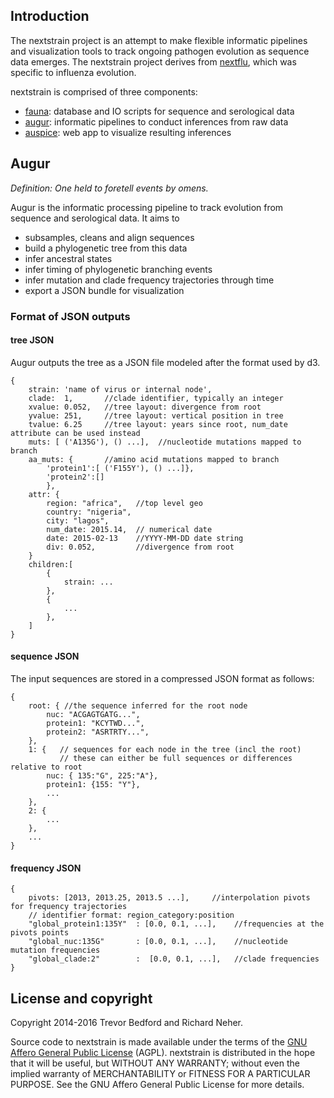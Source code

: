 ## Introduction

The nextstrain project is an attempt to make flexible informatic pipelines and visualization tools to track ongoing pathogen evolution as sequence data emerges. The nextstrain project derives from [nextflu](https://github.com/blab/nextflu), which was specific to influenza evolution.

nextstrain is comprised of three components:

* [fauna](https://github.com/nextstrain/fauna): database and IO scripts for sequence and serological data
* [augur](https://github.com/nextstrain/augur): informatic pipelines to conduct inferences from raw data
* [auspice](https://github.com/nextstrain/auspice): web app to visualize resulting inferences

## Augur

*Definition: One held to foretell events by omens.*

Augur is the informatic processing pipeline to track evolution from sequence and serological data.  It aims to

* subsamples, cleans and align sequences
* build a phylogenetic tree from this data
* infer ancestral states
* infer timing of phylogenetic branching events
* infer mutation and clade frequency trajectories through time
* export a JSON bundle for visualization

### Format of JSON outputs

#### tree JSON
Augur outputs the tree as a JSON file modeled after the format used by d3.
```
{
    strain: 'name of virus or internal node',
    clade:  1,       //clade identifier, typically an integer
    xvalue: 0.052,   //tree layout: divergence from root
    yvalue: 251,     //tree layout: vertical position in tree
    tvalue: 6.25     //tree layout: years since root, num_date attribute can be used instead
    muts: [ ('A135G'), () ...],  //nucleotide mutations mapped to branch
    aa_muts: {       //amino acid mutations mapped to branch
        'protein1':[ ('F155Y'), () ...]},
        'protein2':[]
        },
    attr: {
        region: "africa",   //top level geo
        country: "nigeria",
        city: "lagos",
        num_date: 2015.14,  // numerical date
        date: 2015-02-13    //YYYY-MM-DD date string
        div: 0.052,         //divergence from root
    }
    children:[
        {
            strain: ...
        },
        {
            ...
        },
    ]
}
```

#### sequence JSON
The input sequences are stored in a compressed JSON format as follows:
```
{
    root: { //the sequence inferred for the root node
        nuc: "ACGAGTGATG...",
        protein1: "KCYTWD...",
        protein2: "ASRTRTY...",
    },
    1: {   // sequences for each node in the tree (incl the root)
           // these can either be full sequences or differences relative to root
        nuc: { 135:"G", 225:"A"},
        protein1: {155: "Y"},
        ...
    },
    2: {
        ...
    },
    ...
}
```

#### frequency JSON
```
{
    pivots: [2013, 2013.25, 2013.5 ...],     //interpolation pivots for frequency trajectories
    // identifier format: region_category:position
    "global_protein1:135Y"  : [0.0, 0.1, ...],    //frequencies at the pivots points
    "global_nuc:135G"       : [0.0, 0.1, ...],    //nucleotide mutation frequencies
    "global_clade:2"        :  [0.0, 0.1, ...],   //clade frequencies
}
```

## License and copyright

Copyright 2014-2016 Trevor Bedford and Richard Neher.

Source code to nextstrain is made available under the terms of the [GNU Affero General Public License](LICENSE.txt) (AGPL). nextstrain is distributed in the hope that it will be useful, but WITHOUT ANY WARRANTY; without even the implied warranty of MERCHANTABILITY or FITNESS FOR A PARTICULAR PURPOSE.  See the GNU Affero General Public License for more details.
